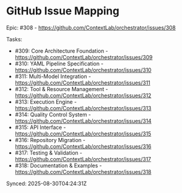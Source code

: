 # GitHub Issue Mapping

Epic: #308 - https://github.com/ContextLab/orchestrator/issues/308

Tasks:
- #309: Core Architecture Foundation - https://github.com/ContextLab/orchestrator/issues/309
- #310: YAML Pipeline Specification - https://github.com/ContextLab/orchestrator/issues/310
- #311: Multi-Model Integration - https://github.com/ContextLab/orchestrator/issues/311
- #312: Tool & Resource Management - https://github.com/ContextLab/orchestrator/issues/312
- #313: Execution Engine - https://github.com/ContextLab/orchestrator/issues/313
- #314: Quality Control System - https://github.com/ContextLab/orchestrator/issues/314
- #315: API Interface - https://github.com/ContextLab/orchestrator/issues/315
- #316: Repository Migration - https://github.com/ContextLab/orchestrator/issues/316
- #317: Testing & Validation - https://github.com/ContextLab/orchestrator/issues/317
- #318: Documentation & Examples - https://github.com/ContextLab/orchestrator/issues/318

Synced: 2025-08-30T04:24:31Z
